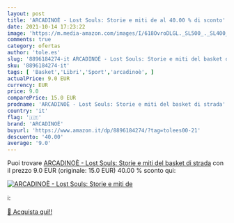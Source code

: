 ```yaml
---
layout: post
title: 'ARCADINOÈ - Lost Souls: Storie e miti de al 40.00 % di sconto'
date: 2021-10-14 17:23:22
image: 'https://m.media-amazon.com/images/I/618OvroDLGL._SL500_._SL400_.jpg'
comments: true
category: ofertas
author: 'tole.es'
slug: '8896184274-it ARCADINOÈ - Lost Souls: Storie e miti del basket di strada'
sku: '8896184274-it'
tags: [ 'Basket','Libri','Sport','arcadinoè', ]
actualPrice: 9.0 EUR
currency: EUR
price: 9.0
comparePrice: 15.0 EUR
prodname: 'ARCADINOÈ - Lost Souls: Storie e miti del basket di strada'
country: 'it'
flag: '🇮🇹'
brand: 'ARCADINOÈ'
buyurl: 'https://www.amazon.it/dp/8896184274/?tag=tolees00-21'
descuento: '40.00'
average: '9.0'
---
```


Puoi trovare [ARCADINOÈ - Lost Souls: Storie e miti del basket di strada](https://www.amazon.it/dp/8896184274/?tag=tolees00-21) con il prezzo 9.0 EUR (originale: 15.0 EUR) 40.00 % sconto qui:

[![ARCADINOÈ - Lost Souls: Storie e miti de](https://m.media-amazon.com/images/I/618OvroDLGL._SL500_._SL400_.jpg)](https://www.amazon.it/dp/8896184274/?tag=tolees00-21)

ℹ️:


[🛒 Acquista qui!!](https://www.amazon.it/dp/8896184274/?tag=tolees00-21)
